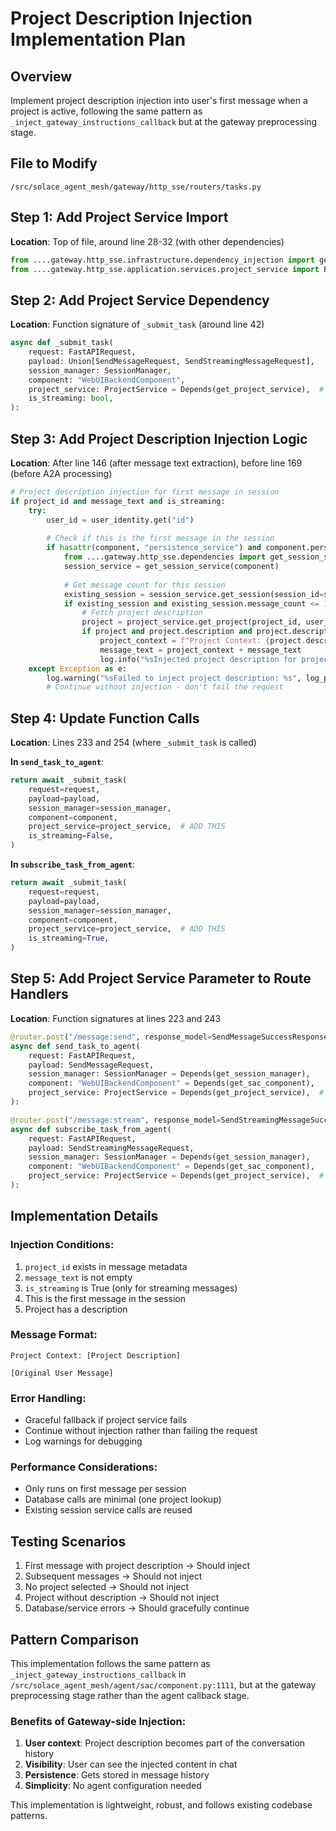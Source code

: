 # Project Description Injection Implementation Plan

## Overview
Implement project description injection into user's first message when a project is active, following the same pattern as `_inject_gateway_instructions_callback` but at the gateway preprocessing stage.

## File to Modify
`/src/solace_agent_mesh/gateway/http_sse/routers/tasks.py`

## Step 1: Add Project Service Import
**Location**: Top of file, around line 28-32 (with other dependencies)
```python
from ....gateway.http_sse.infrastructure.dependency_injection import get_project_service
from ....gateway.http_sse.application.services.project_service import ProjectService
```

## Step 2: Add Project Service Dependency
**Location**: Function signature of `_submit_task` (around line 42)
```python
async def _submit_task(
    request: FastAPIRequest,
    payload: Union[SendMessageRequest, SendStreamingMessageRequest],
    session_manager: SessionManager,
    component: "WebUIBackendComponent",
    project_service: ProjectService = Depends(get_project_service),  # ADD THIS
    is_streaming: bool,
):
```

## Step 3: Add Project Description Injection Logic
**Location**: After line 146 (after message text extraction), before line 169 (before A2A processing)

```python
# Project description injection for first message in session
if project_id and message_text and is_streaming:
    try:
        user_id = user_identity.get("id")
        
        # Check if this is the first message in the session
        if hasattr(component, "persistence_service") and component.persistence_service:
            from ....gateway.http_sse.dependencies import get_session_service
            session_service = get_session_service(component)
            
            # Get message count for this session
            existing_session = session_service.get_session(session_id=session_id, user_id=user_id)
            if existing_session and existing_session.message_count <= 1:  # First message
                # Fetch project description
                project = project_service.get_project(project_id, user_id)
                if project and project.description and project.description.strip():
                    project_context = f"Project Context: {project.description.strip()}\n\n"
                    message_text = project_context + message_text
                    log.info("%sInjected project description for project: %s", log_prefix, project_id)
    except Exception as e:
        log.warning("%sFailed to inject project description: %s", log_prefix, e)
        # Continue without injection - don't fail the request
```

## Step 4: Update Function Calls
**Location**: Lines 233 and 254 (where `_submit_task` is called)

**In `send_task_to_agent`**:
```python
return await _submit_task(
    request=request,
    payload=payload,
    session_manager=session_manager,
    component=component,
    project_service=project_service,  # ADD THIS
    is_streaming=False,
)
```

**In `subscribe_task_from_agent`**:
```python
return await _submit_task(
    request=request,
    payload=payload,
    session_manager=session_manager,
    component=component,
    project_service=project_service,  # ADD THIS
    is_streaming=True,
)
```

## Step 5: Add Project Service Parameter to Route Handlers
**Location**: Function signatures at lines 223 and 243

```python
@router.post("/message:send", response_model=SendMessageSuccessResponse)
async def send_task_to_agent(
    request: FastAPIRequest,
    payload: SendMessageRequest,
    session_manager: SessionManager = Depends(get_session_manager),
    component: "WebUIBackendComponent" = Depends(get_sac_component),
    project_service: ProjectService = Depends(get_project_service),  # ADD THIS
):

@router.post("/message:stream", response_model=SendStreamingMessageSuccessResponse)
async def subscribe_task_from_agent(
    request: FastAPIRequest,
    payload: SendStreamingMessageRequest,
    session_manager: SessionManager = Depends(get_session_manager),
    component: "WebUIBackendComponent" = Depends(get_sac_component),
    project_service: ProjectService = Depends(get_project_service),  # ADD THIS
):
```

## Implementation Details

### Injection Conditions:
1. `project_id` exists in message metadata
2. `message_text` is not empty
3. `is_streaming` is True (only for streaming messages)
4. This is the first message in the session
5. Project has a description

### Message Format:
```
Project Context: [Project Description]

[Original User Message]
```

### Error Handling:
- Graceful fallback if project service fails
- Continue without injection rather than failing the request
- Log warnings for debugging

### Performance Considerations:
- Only runs on first message per session
- Database calls are minimal (one project lookup)
- Existing session service calls are reused

## Testing Scenarios
1. First message with project description → Should inject
2. Subsequent messages → Should not inject
3. No project selected → Should not inject
4. Project without description → Should not inject
5. Database/service errors → Should gracefully continue

## Pattern Comparison
This implementation follows the same pattern as `_inject_gateway_instructions_callback` in `/src/solace_agent_mesh/agent/sac/component.py:1111`, but at the gateway preprocessing stage rather than the agent callback stage.

### Benefits of Gateway-side Injection:
1. **User context**: Project description becomes part of the conversation history
2. **Visibility**: User can see the injected content in chat
3. **Persistence**: Gets stored in message history
4. **Simplicity**: No agent configuration needed

This implementation is lightweight, robust, and follows existing codebase patterns.